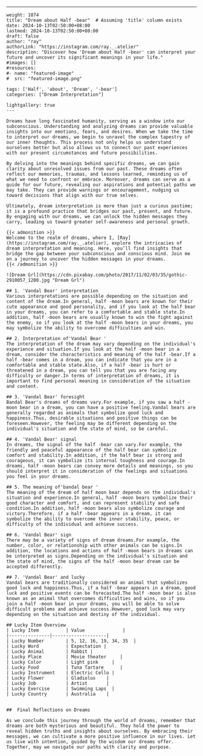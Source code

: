 ---
    weight: 1074
    title: "Dream about Half -bear"  # Assuming 'title' column exists
    date: 2024-10-13T02:50:00+08:00
    lastmod: 2024-10-13T02:50:00+08:00
    draft: false
    author: "ray"
    authorLink: "https://instagram.com/ray._.atelier"
    description: "Discover how 'Dream about Half -bear' can interpret your future and uncover its significant meanings in your life."
    #images: []
    #resources:
    #- name: "featured-image"
    #  src: "featured-image.png"
    
    tags: ['Half', 'about', 'Dream', '-bear']
    categories: ["Dream Interpretation"]
    
    lightgallery: true
    ---
    
    Dreams have long fascinated humanity, serving as a window into our subconscious. Understanding and analyzing dreams can provide valuable insights into our emotions, fears, and desires. When we take the time to interpret our dreams, we begin to unravel the complex tapestry of our inner thoughts. This process not only helps us understand ourselves better but also allows us to connect our past experiences with our present circumstances and future possibilities.
    
    By delving into the meanings behind specific dreams, we can gain clarity about unresolved issues from our past. These dreams often reflect our memories, traumas, and lessons learned, reminding us of what we need to confront or embrace. Moreover, dreams can serve as a guide for our future, revealing our aspirations and potential paths we may take. They can provide warnings or encouragement, nudging us toward decisions that align with our true selves.
    
    Ultimately, dream interpretation is more than just a curious pastime; it is a profound practice that bridges our past, present, and future. By engaging with our dreams, we can unlock the hidden messages they carry, leading us toward greater self-awareness and personal growth.
    
    {{< admonition >}}
    Welcome to the realm of dreams, where I, [Ray](https://instagram.com/ray._.atelier), explore the intricacies of dream interpretation and meaning. Here, you’ll find insights that bridge the gap between your subconscious and conscious mind. Join me on a journey to uncover the hidden messages in your dreams.
    {{< /admonition >}}
    
    ![Dream Grl](https://cdn.pixabay.com/photo/2017/11/02/03/35/gothic-2910057_1280.jpg "Dream Grl")
    
    ## 1. 'Vandal Bear' interpretation
    Various interpretations are possible depending on the situation and content of the dream.In general, half -moon bears are known for their cute appearance and good personality, and if you look at the half bear in your dreams, you can refer to a comfortable and stable state.In addition, half -moon bears are usually known to win the fight against the enemy, so if you look at the half -moon bears in your dreams, you may symbolize the ability to overcome difficulties and win.
    
    ## 2. Interpretation of'Vandal Bear '
    The interpretation of the dream may vary depending on the individual's experience and situation.If you look at the half -moon bear in a dream, consider the characteristics and meaning of the half -bear.If a half -bear comes in a dream, you can indicate that you are in a comfortable and stable state.Also, if a half -bear is hurt or threatened in a dream, you can tell you that you are facing any difficulty or danger.In terms of interpretation of dreams, it is important to find personal meaning in consideration of the situation and content.
    
    ## 3. 'Vandal Bear' foresight
    Bandal Bear's dreams of dreams vary.For example, if you saw a half -moon bear in a dream, you can have a positive feeling.Vandal bears are generally regarded as animals that symbolize good luck and happiness.Thus, desirable situations and positive things can be foreseen.However, the feeling may be different depending on the individual's situation and the state of mind, so be careful.
    
    ## 4. 'Vandal Bear' signal
    In dreams, the signal of the half -bear can vary.For example, the friendly and peaceful appearance of the half bear can symbolize comfort and stability.In addition, if the half bear is strong and courageous, it can symbolize its internal toughness and courage.In dreams, half -moon bears can convey more details and meanings, so you should interpret it in consideration of the feelings and situations you feel in your dreams.
    
    ## 5. The meaning of'bandal bear '
    The meaning of the dream of half moon bear depends on the individual's situation and experience.In general, half -moon bears symbolize their good character and comfort, and can represent stability and safe condition.In addition, half -moon bears also symbolize courage and victory.Therefore, if a half -bear appears in a dream, it can symbolize the ability to overcome the inner stability, peace, or difficulty of the individual and achieve success.
    
    ## 6. 'Vandal Bear' sign
    There may be a variety of signs of dream dreams.For example, the number, color, or relationship with other animals can be signs.In addition, the locations and actions of half -moon bears in dreams can be interpreted as signs.Depending on the individual's situation and the state of mind, the signs of the half -moon bear dream can be accepted differently.
    
    ## 7. 'Vandal Bear' and lucky
    Vandal bears are traditionally considered an animal that symbolizes good luck and happiness.Thus, if a half -bear appears in a dream, good luck and positive events can be forecasted.The half -moon bear is also known as an animal that overcomes difficulties and wins, so if you join a half -moon bear in your dreams, you will be able to solve difficult problems and achieve success.However, good luck may vary depending on the situation and destiny of the individual.
    
    ## Lucky Item Overview
    | Lucky Item          | Value              |
    |---------------|--------------------|
    | Lucky Number        | 5, 12, 16, 19, 34, 35  |
    | Lucky Word          | Expectation |
    | Lucky Animal        | Rabbit |
    | Lucky Place         | Movie theater     |
    | Lucky Color         | Light pink     |
    | Lucky Food          | Tuna Tartare      |
    | Lucky Instrument    | Electric Cello |
    | Lucky Flower        | Gladiolus    |
    | Lucky Job           | Artist       |
    | Lucky Exercise      | Swimming Laps  |
    | Lucky Country       | Australia    |
    
    
    ##  Final Reflections on Dreams
    
    As we conclude this journey through the world of dreams, remember that dreams are both mysterious and beautiful. They hold the power to reveal hidden truths and insights about ourselves. By embracing their messages, we can cultivate a more positive influence in our lives. Let us live with intention, guided by the wisdom our dreams offer. Together, may we navigate our paths with clarity and purpose.
    